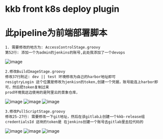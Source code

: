 # kkb front k8s deploy plugin
# 此pipeline为前端部署脚本
```
1. 需要修改的地方为: AccessControlStage.groovy
第52行: 添加一个为admin的jenkins的账号,此处我添加了一个devops
```
![image](https://user-images.githubusercontent.com/39818267/150089242-a1f38721-79cd-4fff-83f7-96ebabfcc5be.png)

```
2.修改BuildImageStage.groovy
修改37行附近: dev || test 环境修改为自己的harbor地址即可
resigtryLogin 这个位置是修改为jenkisn的token,创建一个凭据，账号能连上harbor即可，然后把token复制过来
prod环境我这边使用的是阿里云的景象仓库，
```
![image](https://user-images.githubusercontent.com/39818267/150089450-b5dc4596-ea5a-4d86-a083-18bfba516026.png)
![image](https://user-images.githubusercontent.com/39818267/150089900-cc624b51-6be4-47e9-8e55-910a05aef27a.png)
![image](https://user-images.githubusercontent.com/39818267/150090005-858879b2-0436-4381-9f1d-51ab1fddd682.png)

```
3.修改PullScriptStage.groovy
修改25-27行: 需要修改一下git地址，然后在该gitlab上创建一个kkb-release组
credentialsId 这块的token是 在jenkins创建一个账号去gitlab里去拉代码的
```
![image](https://user-images.githubusercontent.com/39818267/150105382-335e89c5-c366-4525-a723-a2174361dc34.png)
![image](https://user-images.githubusercontent.com/39818267/150105494-21f687a4-0ca0-4207-8fb1-93c7892a694b.png)
![image](https://user-images.githubusercontent.com/39818267/150105521-5a659d3c-a722-4482-a675-8eedefe6cc19.png)
